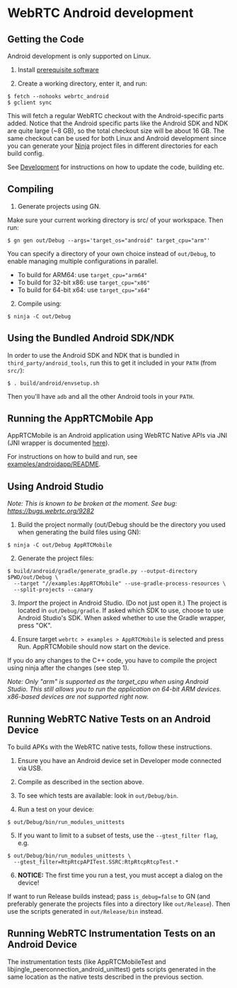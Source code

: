 # WebRTC Android development

## Getting the Code

Android development is only supported on Linux.

1. Install [prerequisite software][webrtc-prerequisite-sw]

2. Create a working directory, enter it, and run:

```
$ fetch --nohooks webrtc_android
$ gclient sync
```

This will fetch a regular WebRTC checkout with the Android-specific parts
added. Notice that the Android specific parts like the Android SDK and NDK are
quite large (~8 GB), so the total checkout size will be about 16 GB.
The same checkout can be used for both Linux and Android development since you
can generate your [Ninja][ninja] project files in different directories for each
build config.

See [Development][webrtc-development] for instructions on how to update
the code, building etc.

## Compiling

1. Generate projects using GN.

Make sure your current working directory is src/ of your workspace.
Then run:

```
$ gn gen out/Debug --args='target_os="android" target_cpu="arm"'
```

You can specify a directory of your own choice instead of `out/Debug`,
to enable managing multiple configurations in parallel.

* To build for ARM64: use `target_cpu="arm64"`
* To build for 32-bit x86: use `target_cpu="x86"`
* To build for 64-bit x64: use `target_cpu="x64"`

2. Compile using:

```
$ ninja -C out/Debug
```

## Using the Bundled Android SDK/NDK

In order to use the Android SDK and NDK that is bundled in
`third_party/android_tools`, run this to get it included in your `PATH` (from
`src/`):

```
$ . build/android/envsetup.sh
```

Then you'll have `adb` and all the other Android tools in your `PATH`.

## Running the AppRTCMobile App

AppRTCMobile is an Android application using WebRTC Native APIs via JNI (JNI
wrapper is documented [here][webrtc-jni-doc]).

For instructions on how to build and run, see
[examples/androidapp/README][apprtc-doc].


## Using Android Studio

*Note: This is known to be broken at the moment. See bug:
https://bugs.webrtc.org/9282*

1. Build the project normally (out/Debug should be the directory you used when
generating the build files using GN):

```
$ ninja -C out/Debug AppRTCMobile
```

2. Generate the project files:

```
$ build/android/gradle/generate_gradle.py --output-directory $PWD/out/Debug \
  --target "//examples:AppRTCMobile" --use-gradle-process-resources \
  --split-projects --canary
```

3. *Import* the project in Android Studio. (Do not just open it.) The project
is located in `out/Debug/gradle`. If asked which SDK to use, choose to use
Android Studio's SDK. When asked whether to use the Gradle wrapper, press
"OK".

4. Ensure target `webrtc > examples > AppRTCMobile` is selected and press Run.
AppRTCMobile should now start on the device.

If you do any changes to the C++ code, you have to compile the project using
ninja after the changes (see step 1).

*Note: Only "arm" is supported as the target_cpu when using Android Studio. This
still allows you to run the application on 64-bit ARM devices. x86-based devices
are not supported right now.*


## Running WebRTC Native Tests on an Android Device

To build APKs with the WebRTC native tests, follow these instructions.

1. Ensure you have an Android device set in Developer mode connected via
USB.

2. Compile as described in the section above.

3. To see which tests are available: look in `out/Debug/bin`.

4. Run a test on your device:

```
$ out/Debug/bin/run_modules_unittests
```

5. If you want to limit to a subset of tests, use the `--gtest_filter flag`, e.g.

```
$ out/Debug/bin/run_modules_unittests \
  --gtest_filter=RtpRtcpAPITest.SSRC:RtpRtcpRtcpTest.*
```

6. **NOTICE:** The first time you run a test, you must accept a dialog on
the device!

If want to run Release builds instead; pass `is_debug=false` to GN (and
preferably generate the projects files into a directory like `out/Release`).
Then use the scripts generated in `out/Release/bin` instead.


## Running WebRTC Instrumentation Tests on an Android Device

The instrumentation tests (like AppRTCMobileTest and
libjingle_peerconnection_android_unittest) gets scripts generated in the same
location as the native tests described in the previous section.

[webrtc-prerequisite-sw]: https://webrtc.googlesource.com/src/+/refs/heads/master/docs/native-code/development/prerequisite-sw/index.md
[webrtc-jni-doc]: https://webrtc.googlesource.com/src/+/master/sdk/android/README
[apprtc-doc]: https://webrtc.googlesource.com/src/+/master/examples/androidapp/README
[ninja]: https://ninja-build.org/
[prebuilt-libraries]: https://bintray.com/google/webrtc/google-webrtc
[webrtc-development]: https://webrtc.googlesource.com/src/+/refs/heads/master/docs/native-code/development/index.md
